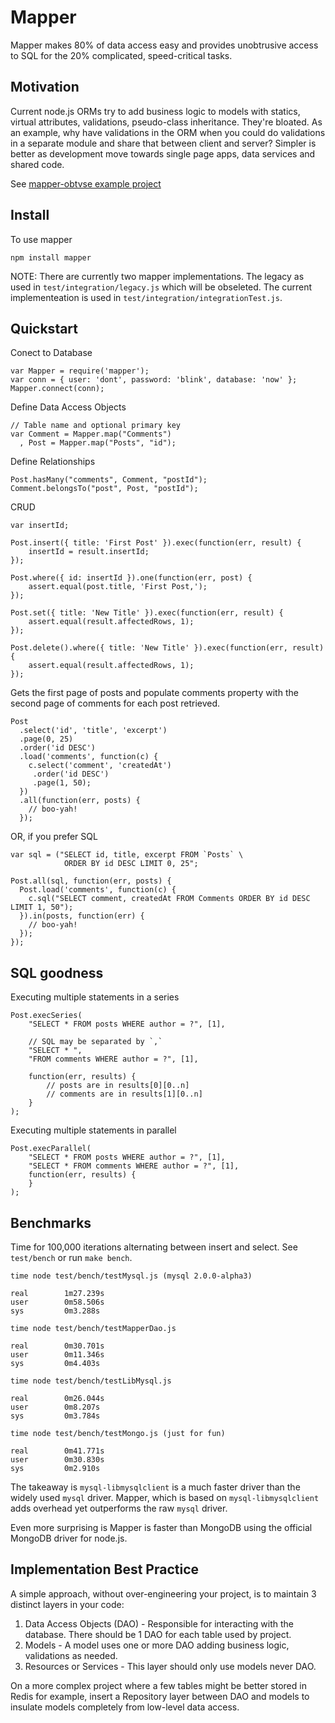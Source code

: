 # Mapper

Mapper makes 80% of data access easy and provides unobtrusive access
to SQL for the 20% complicated, speed-critical tasks.

## Motivation

Current node.js ORMs try to add business logic to models with statics,
virtual attributes, validations, pseudo-class inheritance. They're bloated.
As an example, why have validations in the ORM when you could do validations
in a separate module and share that between client and server? Simpler is better
as development move towards single page apps, data services and shared code.

See [mapper-obtvse example project](https://github.com/mgutz/mapper-obtvse.git)

## Install

To use mapper

    npm install mapper


NOTE: There are currently two mapper implementations. The legacy
as used in `test/integration/legacy.js` which will be obseleted.
The current implementeation is used in `test/integration/integrationTest.js`.


## Quickstart

Conect to Database

    var Mapper = require('mapper');
    var conn = { user: 'dont', password: 'blink', database: 'now' };
    Mapper.connect(conn);

Define Data Access Objects

    // Table name and optional primary key
    var Comment = Mapper.map("Comments")
      , Post = Mapper.map("Posts", "id");

Define Relationships

    Post.hasMany("comments", Comment, "postId");
    Comment.belongsTo("post", Post, "postId");

CRUD

    var insertId;

    Post.insert({ title: 'First Post' }).exec(function(err, result) {
        insertId = result.insertId;
    });

    Post.where({ id: insertId }).one(function(err, post) {
        assert.equal(post.title, 'First Post,');
    });

    Post.set({ title: 'New Title' }).exec(function(err, result) {
        assert.equal(result.affectedRows, 1);
    });

    Post.delete().where({ title: 'New Title' }).exec(function(err, result) {
        assert.equal(result.affectedRows, 1);
    });


Gets the first page of posts and populate comments property with
the second page of comments for each post retrieved.

    Post
      .select('id', 'title', 'excerpt')
      .page(0, 25)
      .order('id DESC')
      .load('comments', function(c) {
        c.select('comment', 'createdAt')
         .order('id DESC')
         .page(1, 50);
      })
      .all(function(err, posts) {
        // boo-yah!
      });

OR, if you prefer SQL

    var sql = ("SELECT id, title, excerpt FROM `Posts` \
                ORDER BY id DESC LIMIT 0, 25";

    Post.all(sql, function(err, posts) {
      Post.load('comments', function(c) {
        c.sql("SELECT comment, createdAt FROM Comments ORDER BY id DESC LIMIT 1, 50");
      }).in(posts, function(err) {
        // boo-yah!
      });
    });


## SQL goodness

Executing multiple statements in a series

    Post.execSeries(
        "SELECT * FROM posts WHERE author = ?", [1],

        // SQL may be separated by `,`
        "SELECT * ",
        "FROM comments WHERE author = ?", [1],

        function(err, results) {
            // posts are in results[0][0..n]
            // comments are in results[1][0..n]
        }
    );


Executing multiple statements in parallel

    Post.execParallel(
        "SELECT * FROM posts WHERE author = ?", [1],
        "SELECT * FROM comments WHERE author = ?", [1],
        function(err, results) {
        }
    );

## Benchmarks

Time for 100,000 iterations alternating between insert and select. See `test/bench`
or run `make bench`.

    time node test/bench/testMysql.js (mysql 2.0.0-alpha3)

    real        1m27.239s
    user        0m58.506s
    sys         0m3.288s

    time node test/bench/testMapperDao.js

    real        0m30.701s
    user        0m11.346s
    sys         0m4.403s

    time node test/bench/testLibMysql.js

    real        0m26.044s
    user        0m8.207s
    sys         0m3.784s

    time node test/bench/testMongo.js (just for fun)

    real        0m41.771s
    user        0m30.830s
    sys         0m2.910s

The takeaway is `mysql-libmysqlclient` is a much faster driver than the
widely used `mysql` driver. Mapper, which is based on `mysql-libmysqlclient` adds
overhead yet outperforms the raw `mysql` driver.

Even more surprising is Mapper is faster than MongoDB using the official MongoDB driver for node.js.

## Implementation Best Practice

A simple approach, without over-engineering your project, is to maintain
3 distinct layers in your code:

1. Data Access Objects (DAO) - Responsible for interacting with the database.
   There should be 1 DAO for each table used by project.
2. Models - A model uses one or more DAO adding business logic, validations as needed.
3. Resources or Services - This layer should only use models never DAO.

On a more complex project where a few tables might be better stored in Redis for
example, insert a Repository layer between DAO and models to insulate models
completely from low-level data access.
